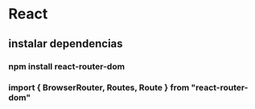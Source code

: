 # React

## instalar dependencias

### npm install react-router-dom

### import { BrowserRouter, Routes, Route } from "react-router-dom" 
